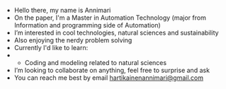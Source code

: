 - Hello there, my name is Annimari
- On the paper, I'm a Master in Automation Technology (major from Information and programming side of Automation)
- I’m interested in cool technologies, natural sciences and sustainability
- Also enjoying the nerdy problem solving
- Currently I'd like to learn:
- * Coding and modeling related to natural sciences
- I’m looking to collaborate on anything, feel free to surprise and ask
- You can reach me best by email hartikainenannimari@gmail.com

<!---
hartian/hartian is a ✨ special ✨ repository because its `README.md` (this file) appears on your GitHub profile.
You can click the Preview link to take a look at your changes.
--->
